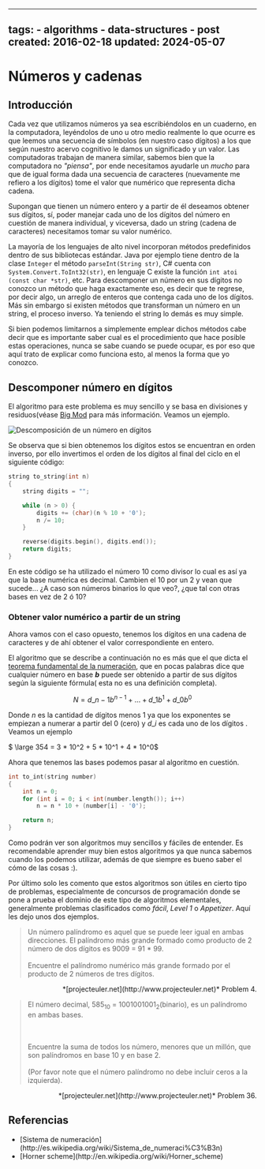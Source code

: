 <!-- vim: set spelllang=es_MX: -->
---
tags:
    - algorithms
    - data-structures
    - post
created: 2016-02-18
updated: 2024-05-07
---
# Números y cadenas

## Introducción

Cada vez que utilizamos números ya sea escribiéndolos en un cuaderno, en la computadora, leyéndolos de uno u otro medio realmente lo que ocurre es que leemos una secuencia de símbolos (en nuestro caso dígitos) a los que según nuestro acervo cognitivo le damos un significado y un valor. Las computadoras trabajan de manera similar, sabemos bien que la computadora no *"piensa"*, por ende necesitamos ayudarle un *mucho* para que de igual forma dada una secuencia de caracteres (nuevamente me refiero a los dígitos) tome el valor que numérico que representa dicha cadena.

Supongan que tienen un número entero y a partir de él deseamos obtener sus dígitos, sí, poder manejar cada uno de los dígitos del número en cuestión de manera individual, y viceversa, dado un string (cadena de caracteres) necesitamos tomar su valor numérico.  

La mayoría de los lenguajes de alto nivel incorporan métodos predefinidos dentro de sus bibliotecas estándar. Java por ejemplo tiene dentro de la clase `Integer` el método `parseInt(String str)`, C# cuenta con `System.Convert.ToInt32(str)`, en lenguaje C existe la función `int atoi (const char *str)`, etc. Para descomponer un número en sus dígitos no conozco un método que haga exactamente eso, es decir que te regrese, por decir algo, un arreglo de enteros que contenga cada uno de los dígitos. Más sin embargo si existen métodos que transforman un número en un string, el proceso inverso. Ya teniendo el string lo demás es muy simple.

Si bien podemos limitarnos a simplemente emplear dichos métodos cabe decir que es importante saber cual es el procedimiento que hace posible estas operaciones, nunca se sabe cuando se puede ocupar, es por eso que aquí trato de explicar como funciona esto, al menos la forma que yo conozco.

## Descomponer número en dígitos

El algoritmo para este problema es muy sencillo y se basa en divisiones y residuos(véase [Big Mod](/big-mod) para más información. Veamos un ejemplo.

![Descomposición de un número en dígitos](/numeros-y-strings/descomposicion_digitos.png)


Se observa que si bien obtenemos los dígitos estos se encuentran en orden inverso, por ello invertimos el orden de los dígitos al final del ciclo en el siguiente código:


```cpp
string to_string(int n)
{
    string digits = "";

    while (n > 0) {
        digits += (char)(n % 10 + '0');
        n /= 10;
    }

    reverse(digits.begin(), digits.end());
    return digits;
}

```

En este código se ha utilizado el número 10 como divisor lo cual es así ya que la base numérica es decimal. Cambien el 10 por un 2 y vean que sucede... ¿A caso son números binarios lo que veo?, ¿que tal con otras bases en vez de 2 ó 10?

### Obtener valor numérico a partir de un string

Ahora vamos con el caso opuesto, tenemos los dígitos en una cadena de caracteres y de ahí obtener el valor correspondiente en entero.

El algoritmo que se describe a continuación no es más que el que dicta el [teorema fundamental de la numeración](http://es.wikipedia.org/wiki/Sistema_de_numeraci%C3%B3n#Teorema_Fundamental_de_la_numeraci.C3.B3n), que en pocas palabras dice que cualquier número en base ***b*** puede ser obtenido a partir de sus dígitos según la siguiente fórmula( esta no es una definición completa).

$$N = d\_{n - 1}b^{n - 1} + ... + d\_{1}b^{1} + d\_{0}b^{0}$$


Donde $n$ es la cantidad de dígitos menos 1 ya que los exponentes se empiezan a numerar a partir del 0 (cero) y $d\_i$ es cada uno de los dígitos . Veamos un ejemplo


$ \large 354 = 3 * 10^2 + 5 * 10^1 + 4 * 10^0$ 


Ahora que tenemos las bases podemos pasar al algoritmo en cuestión.


```cpp
int to_int(string number)
{
    int n = 0;
    for (int i = 0; i < int(number.length()); i++)
        n = n * 10 + (number[i] - '0');

    return n;
}

```

Como podrán ver son algoritmos muy sencillos y fáciles de entender. Es recomendable aprender muy bien estos algoritmos ya que nunca sabemos cuando los podemos utilizar, además de que siempre es bueno saber el cómo de las cosas :).

Por último solo les comento que estos algoritmos son útiles en cierto tipo de problemas, especialmente de concursos de programación donde se pone a prueba el dominio de este tipo de algoritmos elementales, generalmente problemas clasificados como *fácil*, *Level 1* o *Appetizer*. Aquí les dejo unos dos ejemplos.


<blockquote>
  Un número palíndromo es aquel que se puede leer igual en ambas direcciones. El palíndromo más grande formado como producto de 2 número de dos dígitos es 9009 = 91 * 99.
  <br><br>
  Encuentre el palíndromo numérico más grande formado por el producto de 2 números de tres dígitos.
</blockquote>
<p align="right">*[projecteuler.net](http://www.projecteuler.net)* Problem 4.


<blockquote>
  <p>El número decimal, 585<sub>10</sub> = 1001001001<sub>2</sub>(binario), es un palíndromo en ambas bases.</p>
  <br><br>
Encuentre la suma de todos los número, menores que un millón, que son palíndromos en base 10 y en base 2.
  <br><br>
  (Por favor note que el número palíndromo no debe incluir ceros a la izquierda).
</blockquote>
<p align="right">*[projecteuler.net](http://www.projecteuler.net)* Problem 36.


## Referencias

<ul>
    <li> [Sistema de numeración](http://es.wikipedia.org/wiki/Sistema_de_numeraci%C3%B3n)</li>
    <li> [Horner scheme](http://en.wikipedia.org/wiki/Horner_scheme)</li>
</ul>

